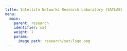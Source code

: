 ```yaml
---
title: Satellite Networks Research Laboratory (SATLAB)
menu:
  main:
    parent: research
    identifier: sat
    weight: 7
    params:
      image_path: research/sat/logo.png
---
```

